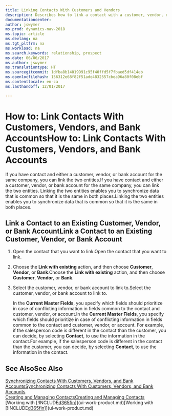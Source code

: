 ```yaml
---
title: Linking Contacts With Customers and Vendors
description: Describes how to link a contact with a customer, vendor, or bank account from the same company, so that you can synchronize common data.
documentationcenter: 
author: jswymer
ms.prod: dynamics-nav-2018
ms.topic: article
ms.devlang: na
ms.tgt_pltfrm: na
ms.workload: na
ms.search.keywords: relationship, prospect
ms.date: 06/06/2017
ms.author: jswymer
ms.translationtype: HT
ms.sourcegitcommit: 1dfba8b14019991c95f40ffd5f7fbaed5df414eb
ms.openlocfilehash: 156312e68f82f51ade4832557cbea96a80f08ebf
ms.contentlocale: en-ca
ms.lasthandoff: 12/01/2017

---
```

# <a name="how-to-link-contacts-with-customers-vendors-and-bank-accounts"></a><span data-ttu-id="0b7d9-103">How to: Link Contacts With Customers, Vendors, and Bank Accounts</span><span class="sxs-lookup"><span data-stu-id="0b7d9-103">How to: Link Contacts With Customers, Vendors, and Bank Accounts</span></span>
<span data-ttu-id="0b7d9-104">If you have contact and either a customer, vendor, or bank account for the same company, you can link the two entities.</span><span class="sxs-lookup"><span data-stu-id="0b7d9-104">If you have contact and either a customer, vendor, or bank account for the same company, you can link the two entities.</span></span> <span data-ttu-id="0b7d9-105">Linking the two entities enables you to synchronize data that is common so that it is the same in both places.</span><span class="sxs-lookup"><span data-stu-id="0b7d9-105">Linking the two entities enables you to synchronize data that is common so that it is the same in both places.</span></span>

## <a name="link-a-contact-to-an-existing-customer-vendor-or-bank-account"></a><span data-ttu-id="0b7d9-106">Link a Contact to an Existing Customer, Vendor, or Bank Account</span><span class="sxs-lookup"><span data-stu-id="0b7d9-106">Link a Contact to an Existing Customer, Vendor, or Bank Account</span></span>
1. <span data-ttu-id="0b7d9-107">Open the contact that you want to link.</span><span class="sxs-lookup"><span data-stu-id="0b7d9-107">Open the contact that you want to link.</span></span>
2. <span data-ttu-id="0b7d9-108">Choose the **Link with existing** action, and then choose **Customer**, **Vendor**, or **Bank**.</span><span class="sxs-lookup"><span data-stu-id="0b7d9-108">Choose the **Link with existing** action, and then choose **Customer**, **Vendor**, or **Bank**.</span></span>
3. <span data-ttu-id="0b7d9-109">Select the customer, vendor, or bank account to link to.</span><span class="sxs-lookup"><span data-stu-id="0b7d9-109">Select the customer, vendor, or bank account to link to.</span></span>

   <span data-ttu-id="0b7d9-110">In the **Current Master Fields**, you specify which fields should prioritize in case of conflicting information in fields common to the contact and customer, vendor, or account.</span><span class="sxs-lookup"><span data-stu-id="0b7d9-110">In the **Current Master Fields**, you specify which fields should prioritize in case of conflicting information in fields common to the contact and customer, vendor, or account.</span></span> <span data-ttu-id="0b7d9-111">For example, if the salesperson code is different in the contact than the customer, you can decide, by selecting **Contact**, to use the information in the contact.</span><span class="sxs-lookup"><span data-stu-id="0b7d9-111">For example, if the salesperson code is different in the contact than the customer, you can decide, by selecting **Contact**, to use the information in the contact.</span></span>

## <a name="see-also"></a><span data-ttu-id="0b7d9-112">See Also</span><span class="sxs-lookup"><span data-stu-id="0b7d9-112">See Also</span></span>
[<span data-ttu-id="0b7d9-113">Synchronizing Contacts With Customers, Vendors, and Bank Accounts</span><span class="sxs-lookup"><span data-stu-id="0b7d9-113">Synchronizing Contacts With Customers, Vendors, and Bank Accounts</span></span>](marketing-synchronize-contacts-customers-vendors-bank-accounts.md)  
[<span data-ttu-id="0b7d9-114">Creating and Managing Contacts</span><span class="sxs-lookup"><span data-stu-id="0b7d9-114">Creating and Managing Contacts</span></span>](marketing-contacts.md)  
<span data-ttu-id="0b7d9-115">[Working with [!INCLUDE[d365fin](includes/d365fin_md.md)]](ui-work-product.md)</span><span class="sxs-lookup"><span data-stu-id="0b7d9-115">[Working with [!INCLUDE[d365fin](includes/d365fin_md.md)]](ui-work-product.md)</span></span>  

